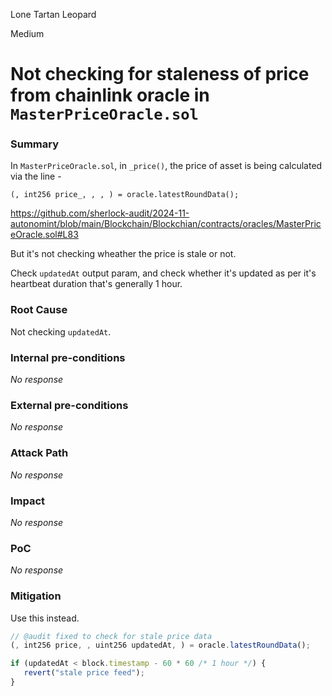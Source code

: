 Lone Tartan Leopard

Medium

# Not checking for staleness of price from chainlink oracle in `MasterPriceOracle.sol`

### Summary

In `MasterPriceOracle.sol`, in `_price()`, the price of asset is being calculated via the line -

`(, int256 price_, , , ) = oracle.latestRoundData();`

https://github.com/sherlock-audit/2024-11-autonomint/blob/main/Blockchain/Blockchian/contracts/oracles/MasterPriceOracle.sol#L83

But it's not checking wheather the price is stale or not.

Check `updatedAt` output param, and check whether it's updated as per it's heartbeat duration that's generally 1 hour.

### Root Cause

Not checking `updatedAt`.

### Internal pre-conditions

_No response_

### External pre-conditions

_No response_

### Attack Path

_No response_

### Impact

_No response_

### PoC

_No response_

### Mitigation

Use this instead.

```js
// @audit fixed to check for stale price data
(, int256 price, , uint256 updatedAt, ) = oracle.latestRoundData();

if (updatedAt < block.timestamp - 60 * 60 /* 1 hour */) {
   revert("stale price feed");
}
```